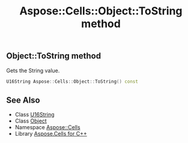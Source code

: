 ﻿---
title: Aspose::Cells::Object::ToString method
linktitle: ToString
second_title: Aspose.Cells for C++ API Reference
description: 'Aspose::Cells::Object::ToString method. Gets the String value in C++.'
type: docs
weight: 2900
url: /cpp/aspose.cells/object/tostring/
---
## Object::ToString method


Gets the String value.

```cpp
U16String Aspose::Cells::Object::ToString() const
```

## See Also

* Class [U16String](../../u16string/)
* Class [Object](../)
* Namespace [Aspose::Cells](../../)
* Library [Aspose.Cells for C++](../../../)
